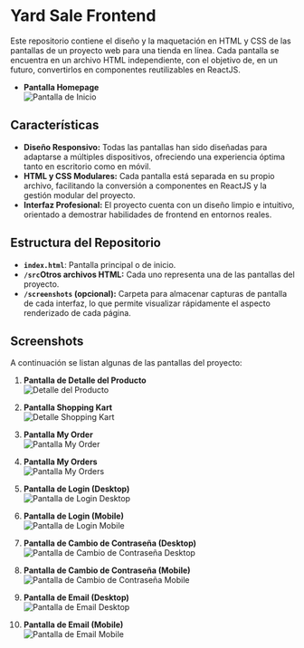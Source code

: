 # Yard Sale Frontend

Este repositorio contiene el diseño y la maquetación en HTML y CSS de las pantallas de un proyecto web para una tienda en línea. Cada pantalla se encuentra en un archivo HTML independiente, con el objetivo de, en un futuro, convertirlos en componentes reutilizables en ReactJS.

- **Pantalla Homepage**  
   ![Pantalla de Inicio](./screenshots/6_homepage.png)

## Características

- **Diseño Responsivo:** Todas las pantallas han sido diseñadas para adaptarse a múltiples dispositivos, ofreciendo una experiencia óptima tanto en escritorio como en móvil.
- **HTML y CSS Modulares:** Cada pantalla está separada en su propio archivo, facilitando la conversión a componentes en ReactJS y la gestión modular del proyecto.
- **Interfaz Profesional:** El proyecto cuenta con un diseño limpio e intuitivo, orientado a demostrar habilidades de frontend en entornos reales.


## Estructura del Repositorio

- **`index.html`**: Pantalla principal o de inicio.
- **`/src`Otros archivos HTML:** Cada uno representa una de las pantallas del proyecto.
- **`/screenshots` (opcional):** Carpeta para almacenar capturas de pantalla de cada interfaz, lo que permite visualizar rápidamente el aspecto renderizado de cada página.

## Screenshots

A continuación se listan algunas de las pantallas del proyecto:

1. **Pantalla de Detalle del Producto**  
   ![Detalle del Producto](./screenshots/11_product_detail.png)

2. **Pantalla Shopping Kart**  
   ![Detalle Shopping Kart](./screenshots/13_shopping_kart.png)

3. **Pantalla My Order**  
   ![Pantalla My Order](./screenshots/9_my_order.html.png)

4. **Pantalla My Orders**  
   ![Pantalla My Orders](./screenshots/10_my_orders.png)

5. **Pantalla de Login (Desktop)**  
   ![Pantalla de Login Desktop](./screenshots/3_login.png)

6. **Pantalla de Login (Mobile)**  
   ![Pantalla de Login Mobile](./screenshots/3_login_mobile.png)

7. **Pantalla de Cambio de Contraseña (Desktop)**  
   ![Pantalla de Cambio de Contraseña Desktop](./screenshots/1_password.png)

8. **Pantalla de Cambio de Contraseña (Mobile)**  
   ![Pantalla de Cambio de Contraseña Mobile](./screenshots/1_password_mobile.png)

9. **Pantalla de Email (Desktop)**  
   ![Pantalla de Email Desktop](./screenshots/2_email.png)

10. **Pantalla de Email (Mobile)**  
   ![Pantalla de Email Mobile](./screenshots/2_email_mobile.png)
